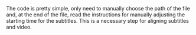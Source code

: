 The code is pretty simple, only need to manually choose the path of the file and, at the end of the file, read the instructions for manually adjusting the starting time for the subtitles. This is a necessary step for aligning subtitles and video.
